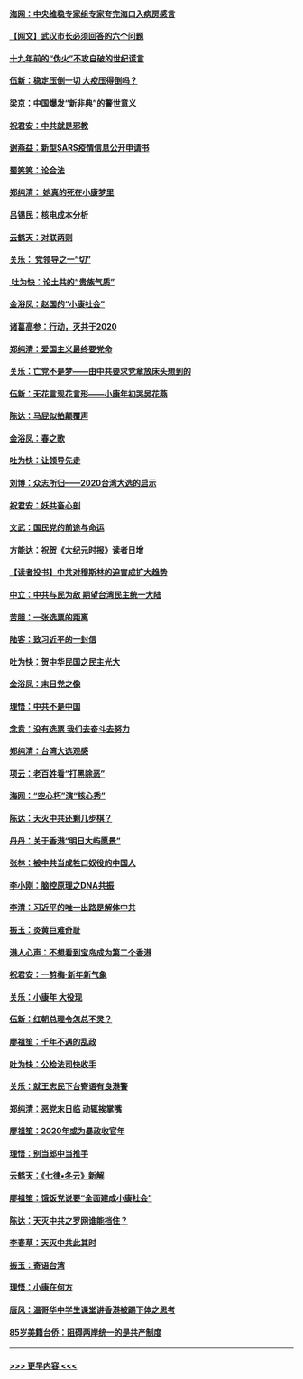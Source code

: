 #### [海网：中央维稳专家组专家夸完海口入病房感言](../pages/nsc993/n11815138.md?t=01231431) 
#### [【网文】武汉市长必须回答的六个问题](../pages/nsc993/n11813848.md?t=01231431) 
#### [十九年前的“伪火”不攻自破的世纪谎言](../pages/nsc993/n11813238.md?t=01231431) 
#### [伍新：稳定压倒一切 大疫压得倒吗？](../pages/nsc993/n11812634.md?t=01231431) 
#### [梁京：中国爆发“新非典”的警世意义](../pages/nsc993/n11812554.md?t=01231431) 
#### [祝君安：中共就是邪教](../pages/nsc993/n11812431.md?t=01231431) 
#### [谢燕益：新型SARS疫情信息公开申请书](../pages/nsc993/n11808840.md?t=01231431) 
#### [蜀笑笑：论合法](../pages/nsc993/n11808064.md?t=01231431) 
#### [郑纯清： 她真的死在小康梦里](../pages/nsc993/n11806623.md?t=01231431) 
#### [吕锡民：核电成本分析](../pages/nsc993/n11806284.md?t=01231431) 
#### [云鹤天：对联两则](../pages/nsc993/n11805957.md?t=01231431) 
#### [关乐： 党领导之一“切”](../pages/nsc993/n11804505.md?t=01231431) 
#### [ 吐为快：论土共的“贵族气质”](../pages/nsc993/n11804490.md?t=01231431) 
#### [金浴凤：赵国的“小康社会”](../pages/nsc993/n11804452.md?t=01231431) 
#### [诸葛高参：行动，灭共于2020](../pages/nsc993/n11804120.md?t=01231431) 
#### [郑纯清：爱国主义最终要党命](../pages/nsc993/n11802197.md?t=01231431) 
#### [关乐：亡党不是梦——由中共要求党章放床头想到的](../pages/nsc993/n11802156.md?t=01231431) 
#### [伍新：无花言现花言形——小康年初哭吴花燕](../pages/nsc993/n11800044.md?t=01231431) 
#### [陈达：马屁似拍颠覆声](../pages/nsc993/n11800010.md?t=01231431) 
#### [金浴凤：春之歌](../pages/nsc993/n11797687.md?t=01231431) 
#### [吐为快：让领导先走](../pages/nsc993/n11797512.md?t=01231431) 
#### [刘博：众志所归——2020台湾大选的启示](../pages/nsc993/n11796878.md?t=01231431) 
#### [祝君安：妖共畜心剖](../pages/nsc993/n11794273.md?t=01231431) 
#### [文武：国民党的前途与命运](../pages/nsc993/n11794198.md?t=01231431) 
#### [方能达：祝贺《大纪元时报》读者日增](../pages/nsc993/n11793807.md?t=01231431) 
#### [【读者投书】中共对穆斯林的迫害成扩大趋势](../pages/nsc993/n11791371.md?t=01231431) 
#### [中立：中共与民为敌 期望台湾民主统一大陆](../pages/nsc993/n11790392.md?t=01231431) 
#### [苦胆：一张选票的距离](../pages/nsc993/n11788914.md?t=01231431) 
#### [陆客：致习近平的一封信](../pages/nsc993/n11788867.md?t=01231431) 
#### [吐为快：贺中华民国之民主光大](../pages/nsc993/n11788618.md?t=01231431) 
#### [金浴凤：末日党之像](../pages/nsc993/n11787475.md?t=01231431) 
#### [理悟：中共不是中国](../pages/nsc993/n11787463.md?t=01231431) 
#### [念贲：没有选票  我们去奋斗去努力](../pages/nsc993/n11787398.md?t=01231431) 
#### [郑纯清：台湾大选观感](../pages/nsc993/n11786210.md?t=01231431) 
#### [项云：老百姓看“打黑除恶”](../pages/nsc993/n11785398.md?t=01231431) 
#### [海网：“空心朽”演“核心秀”](../pages/nsc993/n11783874.md?t=01231431) 
#### [陈达：天灭中共还剩几步棋？](../pages/nsc993/n11783719.md?t=01231431) 
#### [丹丹：关于香港“明日大屿愿景”](../pages/nsc993/n11783273.md?t=01231431) 
#### [张林：被中共当成牲口奴役的中国人](../pages/nsc993/n11782397.md?t=01231431) 
#### [李小刚：脑控原理之DNA共振](../pages/nsc993/n11780962.md?t=01231431) 
#### [李清：习近平的唯一出路是解体中共](../pages/nsc993/n11780866.md?t=01231431) 
#### [振玉：炎黄巨难奇耻](../pages/nsc993/n11779632.md?t=01231431) 
#### [港人心声：不想看到宝岛成为第二个香港](../pages/nsc993/n11778817.md?t=01231431) 
#### [祝君安：一剪梅‧新年新气象](../pages/nsc993/n11776340.md?t=01231431) 
#### [关乐：小康年 大役现](../pages/nsc993/n11774213.md?t=01231431) 
#### [伍新：红朝总理令怎总不灵？](../pages/nsc993/n11770813.md?t=01231431) 
#### [廖祖笙：千年不遇的乱政](../pages/nsc993/n11770373.md?t=01231431) 
#### [吐为快：公检法司快收手](../pages/nsc993/n11770359.md?t=01231431) 
#### [关乐：就王志民下台寄语有良港警](../pages/nsc993/n11769903.md?t=01231431) 
#### [郑纯清：恶党末日临 动辄挨掌嘴](../pages/nsc993/n11769356.md?t=01231431) 
#### [廖祖笙：2020年或为暴政收官年](../pages/nsc993/n11768216.md?t=01231431) 
#### [理悟：别当郎中当推手](../pages/nsc993/n11768243.md?t=01231431) 
#### [云鹤天：《七律▪冬云》新解](../pages/nsc993/n11768204.md?t=01231431) 
#### [廖祖笙：饿饭党说要“全面建成小康社会”](../pages/nsc993/n11767482.md?t=01231431) 
#### [陈达：天灭中共之罗网谁能挡住？](../pages/nsc993/n11767465.md?t=01231431) 
#### [李春草：天灭中共此其时](../pages/nsc993/n11767452.md?t=01231431) 
#### [振玉：寄语台湾](../pages/nsc993/n11767432.md?t=01231431) 
#### [理悟：小康在何方](../pages/nsc993/n11767394.md?t=01231431) 
#### [唐风：温哥华中学生课堂讲香港被踢下体之思考](../pages/nsc993/n11766848.md?t=01231431) 
#### [85岁美籍台侨：阻碍两岸统一的是共产制度](../pages/nsc993/n11765043.md?t=01231431) 

----
#### [ >>> 更早内容 <<< ](../indexes/nsc993-earlier.md)
